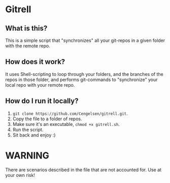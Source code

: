 # Gitrell

## What is this?

This is a simple script that "synchronizes" all your git-repos in a given folder with the remote repo.

## How does it work?

It uses Shell-scripting to loop through your folders, and the branches of the repos in those folder, and performs git-commands to "synchronize" your local repo with your remote repo.

## How do I run it locally?

1. ```git clone https://github.com/Cengelsen/gitrell.git```.
2. Copy the file to a folder of repos.
3. Make sure it's an executable, ```chmod +x gitrell.sh```.
4. Run the script. 
5. Sit back and enjoy :) 

# WARNING

There are scenarios described in the file that are not accounted for. Use at your own risk!